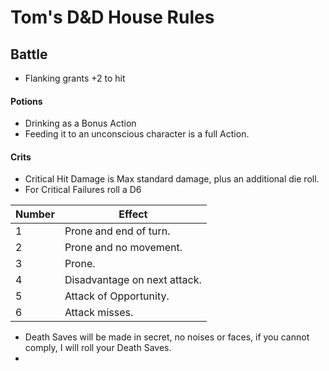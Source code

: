 # Tom's D&D House Rules


## Battle

 - Flanking grants +2 to hit
 
 #### Potions
 - Drinking as a Bonus Action
 - Feeding it to an unconscious character is a full Action.
 
 #### Crits
 - Critical Hit Damage is Max standard damage, plus an additional die roll.
 - For Critical Failures roll a D6

| Number | Effect |
| --------- | ------ |
| 1 | Prone and end of turn. |
| 2 | Prone and no movement. |
| 3 | Prone. |
| 4 | Disadvantage on next attack.|
| 5 | Attack of Opportunity.|
| 6 | Attack misses.|

 
 - Death Saves will be made in secret, no noises or faces, if you cannot comply, I will roll your Death Saves.
 - 